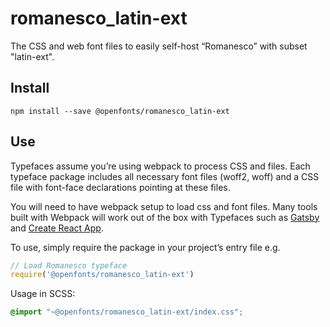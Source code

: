 
# romanesco_latin-ext

The CSS and web font files to easily self-host “Romanesco” with subset "latin-ext".

## Install

`npm install --save @openfonts/romanesco_latin-ext`

## Use

Typefaces assume you’re using webpack to process CSS and files. Each typeface
package includes all necessary font files (woff2, woff) and a CSS file with
font-face declarations pointing at these files.

You will need to have webpack setup to load css and font files. Many tools built
with Webpack will work out of the box with Typefaces such as [Gatsby](https://github.com/gatsbyjs/gatsby)
and [Create React App](https://github.com/facebookincubator/create-react-app).

To use, simply require the package in your project’s entry file e.g.

```javascript
// Load Romanesco typeface
require('@openfonts/romanesco_latin-ext')
```

Usage in SCSS:
```scss
@import "~@openfonts/romanesco_latin-ext/index.css";
```
